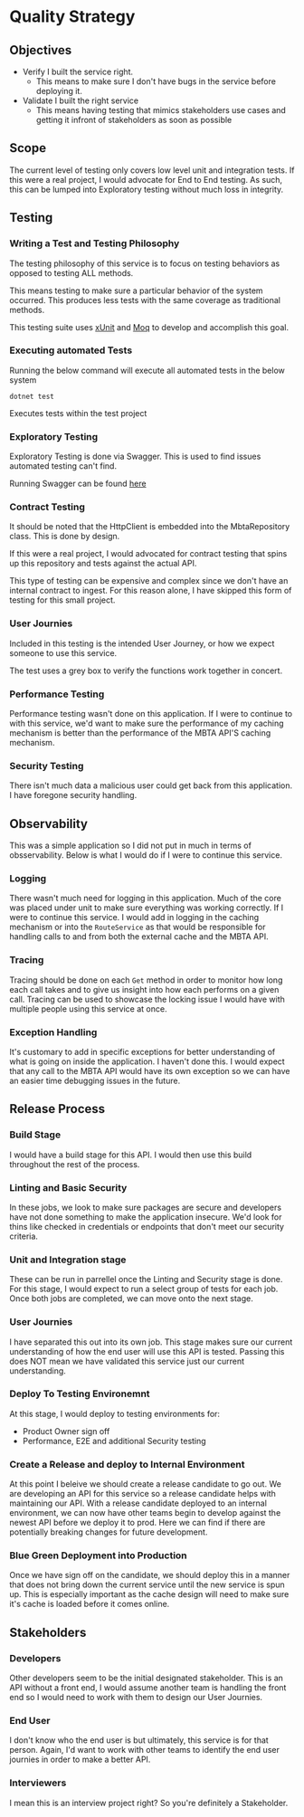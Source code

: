# Quality Strategy

## Objectives
- Verify I built the service right.
    - This means to make sure I don't have bugs in the service before deploying it.
- Validate I built the right service
    - This means having testing that mimics stakeholders use cases and getting it infront of stakeholders as soon as possible

## Scope
The current level of testing only covers low level unit and integration tests. If this were a real project, I would advocate for End to End testing. As such, this can be lumped into Exploratory testing without much loss in integrity.

## Testing

### Writing a Test and Testing Philosophy

The testing philosophy of this service is to focus on testing behaviors as opposed to testing ALL methods.

This means testing to make sure a particular behavior of the system occurred. This produces less tests with the same coverage as traditional methods.

This testing suite uses [xUnit](https://xunit.net/) and [Moq](https://github.com/devlooped/moq) to develop and accomplish this goal.

### Executing automated Tests
Running the below command will execute all automated tests in the below system

```dotnet test```

Executes tests within the test project

### Exploratory Testing

Exploratory Testing is done via Swagger. This is used to find issues automated testing can't find.

Running Swagger can be found [here](SETUP.md)

### Contract Testing

It should be noted that the HttpClient is embedded into the MbtaRepository class. This is done by design.

If this were a real project, I would advocated for contract testing that spins up this repository and tests against the actual API.

This type of testing can be expensive and complex since we don't have an internal contract to ingest. For this reason alone, I have skipped this form of testing for this small project.

### User Journies

Included in this testing is the intended User Journey, or how we expect someone to use this service.

The test uses a grey box to verify the functions work together in concert.

### Performance Testing
Performance testing wasn't done on this application. If I were to continue to with this service, we'd want to make sure the performance of my caching mechanism is better than the performance of the MBTA API'S caching mechanism.

### Security Testing
There isn't much data a malicious user could get back from this application. I have foregone security handling.

## Observability
This was a simple application so I did not put in much in terms of obsservability. Below is what I would do if I were to continue this service. 

### Logging
There wasn't much need for logging in this application. Much of the core was placed under unit to make sure everything was working correctly. If I were to continue this service. I would add in logging in the caching mechanism or into the `RouteService` as that would be responsible for handling calls to and from both the external cache and the MBTA API.

### Tracing
Tracing should be done on each `Get` method in order to monitor how long each call takes and to give us insight into how each performs on a given call. Tracing can be used to showcase the locking issue I would have with multiple people using this service at once.

### Exception Handling
It's customary to add in specific exceptions for better understanding of what is going on inside the application. I haven't done this. I would expect that any call to the MBTA API would have its own exception so we can have an easier time debugging issues in the future.

## Release Process

### Build Stage
I would have a build stage for this API. I would then use this build throughout the rest of the process.

### Linting and Basic Security
In these jobs, we look to make sure packages are secure and developers have not done something to make the application insecure. We'd look for thins like checked in credentials or endpoints that don't meet our security criteria.

### Unit and Integration stage
These can be run in parrellel once the Linting and Security stage is done. For this stage, I would expect to run a select group of tests for each job. Once both jobs are completed, we can move onto the next stage.

### User Journies
I have separated this out into its own job. This stage makes sure our current understanding of how the end user will use this API is tested. Passing this does NOT mean we have validated this service just our current understanding.

### Deploy To Testing Environemnt
At this stage, I would deploy to testing environments for:
- Product Owner sign off
- Performance, E2E and additional Security testing

### Create a Release and deploy to Internal Environment
At this point I beleive we should create a release candidate to go out. We are developing an API for this service so a release candidate helps with maintaining our API. With a release candidate deployed to an internal environment, we can now have other teams begin to develop against the newest API before we deploy it to prod. Here we can find if there are potentially breaking changes for future development.

### Blue Green Deployment into Production
Once we have sign off on the candidate, we should deploy this in a manner that does not bring down the current service until the new service is spun up. This is especially important as the cache design will need to make sure it's cache is loaded before it comes online.

## Stakeholders

### Developers
Other developers seem to be the initial designated stakeholder. This is an API without a front end, I would assume another team is handling the front end so I would need to work with them to design our User Journies.

### End User
I don't know who the end user is but ultimately, this service is for that person. Again, I'd want to work with other teams to identify the end user journies in order to make a better API.

### Interviewers
I mean this is an interview project right? So you're definitely a Stakeholder.